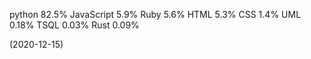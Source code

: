 python 82.5%
JavaScript 5.9%
Ruby 5.6%
HTML 5.3%
CSS 1.4%
UML 0.18%
TSQL 0.03%
Rust 0.09%

(2020-12-15)
